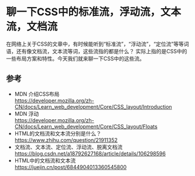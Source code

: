 # 聊一下CSS中的标准流，浮动流，文本流，文档流
在网络上关于CSS的文章中，有时候能听到“标准流”，“浮动流”，“定位流”等等词语，还有像文档流，文本流等词，这些流指的都是什么？ 实际上指的是CSS中的一些布局方案和特性。今天我们就来聊一下CSS中的这些流。



## 参考
- MDN 介绍CSS布局\
  https://developer.mozilla.org/zh-CN/docs/Learn_web_development/Core/CSS_layout/Introduction
- MDN 浮动\
  https://developer.mozilla.org/zh-CN/docs/Learn_web_development/Core/CSS_layout/Floats
- HTML的文档流和文本流分别是什么？\
  https://www.zhihu.com/question/21911352
- 文档流、文本流、定位流、浮动流、脱离文档流\
  https://blog.csdn.net/a18792627168/article/details/106298596
- HTML中的文档流和文本流\
  https://juejin.cn/post/6844904013360545800
